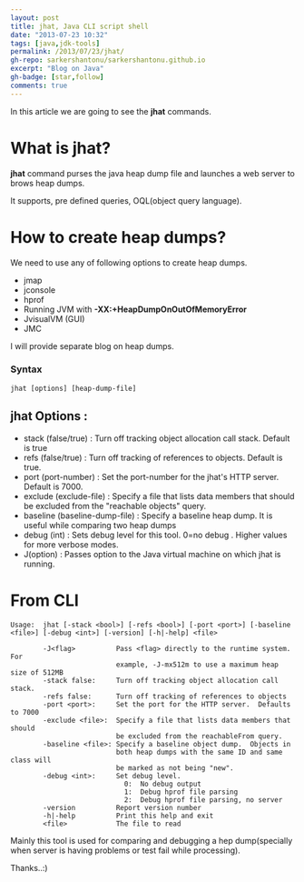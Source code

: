 ```yaml
---
layout: post
title: jhat, Java CLI script shell
date: "2013-07-23 10:32"
tags: [java,jdk-tools]
permalink: /2013/07/23/jhat/
gh-repo: sarkershantonu/sarkershantonu.github.io
excerpt: "Blog on Java"
gh-badge: [star,follow]
comments: true
---
```

In this article we are going to see the **jhat** commands.

# What is jhat?
**jhat** command purses the java heap dump file and launches a web server to brows heap dumps. 

It supports, pre defined queries, OQL(object query language). 

# How to create heap dumps?
We need to use any of following options to create heap dumps.  
- jmap
- jconsole
- hprof
- Running JVM with **-XX:+HeapDumpOnOutOfMemoryError**
- JvisualVM (GUI)
- JMC

I will provide separate blog on heap dumps.

### Syntax

    jhat [options] [heap-dump-file]

## jhat Options : 
- stack (false/true) : Turn off tracking object allocation call stack. Default is true
- refs (false/true) :  Turn off tracking of references to objects. Default is true.
- port (port-number) : Set the port-number for the jhat's HTTP server. Default is 7000.
- exclude (exclude-file) : Specify a file that lists data members that should be excluded from the "reachable objects" query. 
- baseline (baseline-dump-file) : Specify a baseline heap dump. It is useful while comparing two heap dumps
- debug (int) : Sets debug level for this tool. 0=no debug . Higher values for more verbose modes.  
- J(option) : Passes option to the Java virtual machine on which jhat is running.

# From CLI

    Usage:  jhat [-stack <bool>] [-refs <bool>] [-port <port>] [-baseline <file>] [-debug <int>] [-version] [-h|-help] <file>
    
            -J<flag>          Pass <flag> directly to the runtime system. For
                              example, -J-mx512m to use a maximum heap size of 512MB
            -stack false:     Turn off tracking object allocation call stack.
            -refs false:      Turn off tracking of references to objects
            -port <port>:     Set the port for the HTTP server.  Defaults to 7000
            -exclude <file>:  Specify a file that lists data members that should
                              be excluded from the reachableFrom query.
            -baseline <file>: Specify a baseline object dump.  Objects in
                              both heap dumps with the same ID and same class will
                              be marked as not being "new".
            -debug <int>:     Set debug level.
                                0:  No debug output
                                1:  Debug hprof file parsing
                                2:  Debug hprof file parsing, no server
            -version          Report version number
            -h|-help          Print this help and exit
            <file>            The file to read

Mainly this tool is used for comparing and debugging a hep dump(specially when server is having problems or test fail while processing).

Thanks..:)